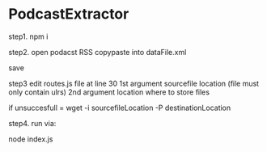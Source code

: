 # PodcastExtractor

step1.
npm i

step2.
open podacst RSS copypaste into dataFile.xml

save

step3
edit routes.js file at line 30
1st argument sourcefile location (file must only contain ulrs)
2nd argument location where to store files

if unsuccesfull = wget -i sourcefileLocation -P destinationLocation

step4.
run via:

node index.js

